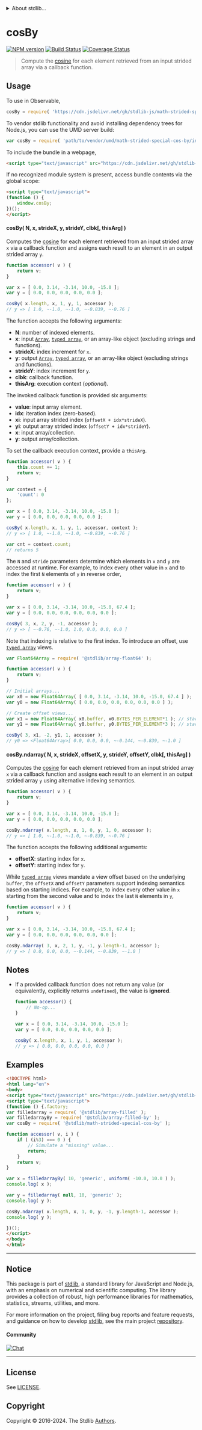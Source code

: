 <!--

@license Apache-2.0

Copyright (c) 2022 The Stdlib Authors.

Licensed under the Apache License, Version 2.0 (the "License");
you may not use this file except in compliance with the License.
You may obtain a copy of the License at

   http://www.apache.org/licenses/LICENSE-2.0

Unless required by applicable law or agreed to in writing, software
distributed under the License is distributed on an "AS IS" BASIS,
WITHOUT WARRANTIES OR CONDITIONS OF ANY KIND, either express or implied.
See the License for the specific language governing permissions and
limitations under the License.

-->

<!-- lint disable maximum-heading-length -->


<details>
  <summary>
    About stdlib...
  </summary>
  <p>We believe in a future in which the web is a preferred environment for numerical computation. To help realize this future, we've built stdlib. stdlib is a standard library, with an emphasis on numerical and scientific computation, written in JavaScript (and C) for execution in browsers and in Node.js.</p>
  <p>The library is fully decomposable, being architected in such a way that you can swap out and mix and match APIs and functionality to cater to your exact preferences and use cases.</p>
  <p>When you use stdlib, you can be absolutely certain that you are using the most thorough, rigorous, well-written, studied, documented, tested, measured, and high-quality code out there.</p>
  <p>To join us in bringing numerical computing to the web, get started by checking us out on <a href="https://github.com/stdlib-js/stdlib">GitHub</a>, and please consider <a href="https://opencollective.com/stdlib">financially supporting stdlib</a>. We greatly appreciate your continued support!</p>
</details>

# cosBy

[![NPM version][npm-image]][npm-url] [![Build Status][test-image]][test-url] [![Coverage Status][coverage-image]][coverage-url] <!-- [![dependencies][dependencies-image]][dependencies-url] -->

> Compute the [cosine][@stdlib/math/base/special/cos] for each element retrieved from an input strided array via a callback function.

<section class="intro">

</section>

<!-- /.intro -->



<section class="usage">

## Usage

To use in Observable,

```javascript
cosBy = require( 'https://cdn.jsdelivr.net/gh/stdlib-js/math-strided-special-cos-by@v0.2.1-umd/browser.js' )
```

To vendor stdlib functionality and avoid installing dependency trees for Node.js, you can use the UMD server build:

```javascript
var cosBy = require( 'path/to/vendor/umd/math-strided-special-cos-by/index.js' )
```

To include the bundle in a webpage,

```html
<script type="text/javascript" src="https://cdn.jsdelivr.net/gh/stdlib-js/math-strided-special-cos-by@v0.2.1-umd/browser.js"></script>
```

If no recognized module system is present, access bundle contents via the global scope:

```html
<script type="text/javascript">
(function () {
    window.cosBy;
})();
</script>
```

#### cosBy( N, x, strideX, y, strideY, clbk\[, thisArg] )

Computes the [cosine][@stdlib/math/base/special/cos] for each element retrieved from an input strided array `x` via a callback function and assigns each result to an element in an output strided array `y`.

```javascript
function accessor( v ) {
    return v;
}

var x = [ 0.0, 3.14, -3.14, 10.0, -15.0 ];
var y = [ 0.0, 0.0, 0.0, 0.0, 0.0 ];

cosBy( x.length, x, 1, y, 1, accessor );
// y => [ 1.0, ~-1.0, ~-1.0, ~-0.839, ~-0.76 ]
```

The function accepts the following arguments:

-   **N**: number of indexed elements.
-   **x**: input [`Array`][mdn-array], [`typed array`][mdn-typed-array], or an array-like object (excluding strings and functions).
-   **strideX**: index increment for `x`.
-   **y**: output [`Array`][mdn-array], [`typed array`][mdn-typed-array], or an array-like object (excluding strings and functions).
-   **strideY**: index increment for `y`.
-   **clbk**: callback function.
-   **thisArg**: execution context (_optional_).

The invoked callback function is provided six arguments:

-   **value**: input array element.
-   **idx**: iteration index (zero-based).
-   **xi**: input array strided index (`offsetX + idx*strideX`).
-   **yi**: output array strided index (`offsetY + idx*strideY`).
-   **x**: input array/collection.
-   **y**: output array/collection.

To set the callback execution context, provide a `thisArg`.

```javascript
function accessor( v ) {
    this.count += 1;
    return v;
}

var context = {
    'count': 0
};

var x = [ 0.0, 3.14, -3.14, 10.0, -15.0 ];
var y = [ 0.0, 0.0, 0.0, 0.0, 0.0 ];

cosBy( x.length, x, 1, y, 1, accessor, context );
// y => [ 1.0, ~-1.0, ~-1.0, ~-0.839, ~-0.76 ]

var cnt = context.count;
// returns 5
```

The `N` and `stride` parameters determine which elements in `x` and `y` are accessed at runtime. For example, to index every other value in `x` and to index the first `N` elements of `y` in reverse order,

```javascript
function accessor( v ) {
    return v;
}

var x = [ 0.0, 3.14, -3.14, 10.0, -15.0, 67.4 ];
var y = [ 0.0, 0.0, 0.0, 0.0, 0.0, 0.0 ];

cosBy( 3, x, 2, y, -1, accessor );
// y => [ ~-0.76, ~-1.0, 1.0, 0.0, 0.0, 0.0 ]
```

Note that indexing is relative to the first index. To introduce an offset, use [`typed array`][mdn-typed-array] views.

```javascript
var Float64Array = require( '@stdlib/array-float64' );

function accessor( v ) {
    return v;
}

// Initial arrays...
var x0 = new Float64Array( [ 0.0, 3.14, -3.14, 10.0, -15.0, 67.4 ] );
var y0 = new Float64Array( [ 0.0, 0.0, 0.0, 0.0, 0.0, 0.0 ] );

// Create offset views...
var x1 = new Float64Array( x0.buffer, x0.BYTES_PER_ELEMENT*1 ); // start at 2nd element
var y1 = new Float64Array( y0.buffer, y0.BYTES_PER_ELEMENT*3 ); // start at 4th element

cosBy( 3, x1, -2, y1, 1, accessor );
// y0 => <Float64Array>[ 0.0, 0.0, 0.0, ~-0.144, ~-0.839, ~-1.0 ]
```

#### cosBy.ndarray( N, x, strideX, offsetX, y, strideY, offsetY, clbk\[, thisArg] )

Computes the [cosine][@stdlib/math/base/special/cos] for each element retrieved from an input strided array `x` via a callback function and assigns each result to an element in an output strided array `y` using alternative indexing semantics.

```javascript
function accessor( v ) {
    return v;
}

var x = [ 0.0, 3.14, -3.14, 10.0, -15.0 ];
var y = [ 0.0, 0.0, 0.0, 0.0, 0.0 ];

cosBy.ndarray( x.length, x, 1, 0, y, 1, 0, accessor );
// y => [ 1.0, ~-1.0, ~-1.0, ~-0.839, ~-0.76 ]
```

The function accepts the following additional arguments:

-   **offsetX**: starting index for `x`.
-   **offsetY**: starting index for `y`.

While [`typed array`][mdn-typed-array] views mandate a view offset based on the underlying `buffer`, the `offsetX` and `offsetY` parameters support indexing semantics based on starting indices. For example, to index every other value in `x` starting from the second value and to index the last `N` elements in `y`,

```javascript
function accessor( v ) {
    return v;
}

var x = [ 0.0, 3.14, -3.14, 10.0, -15.0, 67.4 ];
var y = [ 0.0, 0.0, 0.0, 0.0, 0.0, 0.0 ];

cosBy.ndarray( 3, x, 2, 1, y, -1, y.length-1, accessor );
// y => [ 0.0, 0.0, 0.0, ~-0.144, ~-0.839, ~-1.0 ]
```

</section>

<!-- /.usage -->

<section class="notes">

## Notes

-   If a provided callback function does not return any value (or equivalently, explicitly returns `undefined`), the value is **ignored**.

    ```javascript
    function accessor() {
        // No-op...
    }

    var x = [ 0.0, 3.14, -3.14, 10.0, -15.0 ];
    var y = [ 0.0, 0.0, 0.0, 0.0, 0.0 ];

    cosBy( x.length, x, 1, y, 1, accessor );
    // y => [ 0.0, 0.0, 0.0, 0.0, 0.0 ]
    ```

</section>

<!-- /.notes -->

<section class="examples">

## Examples

<!-- eslint no-undef: "error" -->

```html
<!DOCTYPE html>
<html lang="en">
<body>
<script type="text/javascript" src="https://cdn.jsdelivr.net/gh/stdlib-js/random-base-uniform@umd/browser.js"></script>
<script type="text/javascript">
(function () {.factory;
var filledarray = require( '@stdlib/array-filled' );
var filledarrayBy = require( '@stdlib/array-filled-by' );
var cosBy = require( '@stdlib/math-strided-special-cos-by' );

function accessor( v, i ) {
    if ( (i%3) === 0 ) {
        // Simulate a "missing" value...
        return;
    }
    return v;
}

var x = filledarrayBy( 10, 'generic', uniform( -10.0, 10.0 ) );
console.log( x );

var y = filledarray( null, 10, 'generic' );
console.log( y );

cosBy.ndarray( x.length, x, 1, 0, y, -1, y.length-1, accessor );
console.log( y );

})();
</script>
</body>
</html>
```

</section>

<!-- /.examples -->

<!-- Section for related `stdlib` packages. Do not manually edit this section, as it is automatically populated. -->

<section class="related">

</section>

<!-- /.related -->

<!-- Section for all links. Make sure to keep an empty line after the `section` element and another before the `/section` close. -->


<section class="main-repo" >

* * *

## Notice

This package is part of [stdlib][stdlib], a standard library for JavaScript and Node.js, with an emphasis on numerical and scientific computing. The library provides a collection of robust, high performance libraries for mathematics, statistics, streams, utilities, and more.

For more information on the project, filing bug reports and feature requests, and guidance on how to develop [stdlib][stdlib], see the main project [repository][stdlib].

#### Community

[![Chat][chat-image]][chat-url]

---

## License

See [LICENSE][stdlib-license].


## Copyright

Copyright &copy; 2016-2024. The Stdlib [Authors][stdlib-authors].

</section>

<!-- /.stdlib -->

<!-- Section for all links. Make sure to keep an empty line after the `section` element and another before the `/section` close. -->

<section class="links">

[npm-image]: http://img.shields.io/npm/v/@stdlib/math-strided-special-cos-by.svg
[npm-url]: https://npmjs.org/package/@stdlib/math-strided-special-cos-by

[test-image]: https://github.com/stdlib-js/math-strided-special-cos-by/actions/workflows/test.yml/badge.svg?branch=v0.2.1
[test-url]: https://github.com/stdlib-js/math-strided-special-cos-by/actions/workflows/test.yml?query=branch:v0.2.1

[coverage-image]: https://img.shields.io/codecov/c/github/stdlib-js/math-strided-special-cos-by/main.svg
[coverage-url]: https://codecov.io/github/stdlib-js/math-strided-special-cos-by?branch=main

<!--

[dependencies-image]: https://img.shields.io/david/stdlib-js/math-strided-special-cos-by.svg
[dependencies-url]: https://david-dm.org/stdlib-js/math-strided-special-cos-by/main

-->

[chat-image]: https://img.shields.io/gitter/room/stdlib-js/stdlib.svg
[chat-url]: https://app.gitter.im/#/room/#stdlib-js_stdlib:gitter.im

[stdlib]: https://github.com/stdlib-js/stdlib

[stdlib-authors]: https://github.com/stdlib-js/stdlib/graphs/contributors

[umd]: https://github.com/umdjs/umd
[es-module]: https://developer.mozilla.org/en-US/docs/Web/JavaScript/Guide/Modules

[deno-url]: https://github.com/stdlib-js/math-strided-special-cos-by/tree/deno
[deno-readme]: https://github.com/stdlib-js/math-strided-special-cos-by/blob/deno/README.md
[umd-url]: https://github.com/stdlib-js/math-strided-special-cos-by/tree/umd
[umd-readme]: https://github.com/stdlib-js/math-strided-special-cos-by/blob/umd/README.md
[esm-url]: https://github.com/stdlib-js/math-strided-special-cos-by/tree/esm
[esm-readme]: https://github.com/stdlib-js/math-strided-special-cos-by/blob/esm/README.md
[branches-url]: https://github.com/stdlib-js/math-strided-special-cos-by/blob/main/branches.md

[stdlib-license]: https://raw.githubusercontent.com/stdlib-js/math-strided-special-cos-by/main/LICENSE

[mdn-array]: https://developer.mozilla.org/en-US/docs/Web/JavaScript/Reference/Global_Objects/Array

[mdn-typed-array]: https://developer.mozilla.org/en-US/docs/Web/JavaScript/Reference/Global_Objects/TypedArray

[@stdlib/math/base/special/cos]: https://github.com/stdlib-js/math-base-special-cos/tree/umd

</section>

<!-- /.links -->
